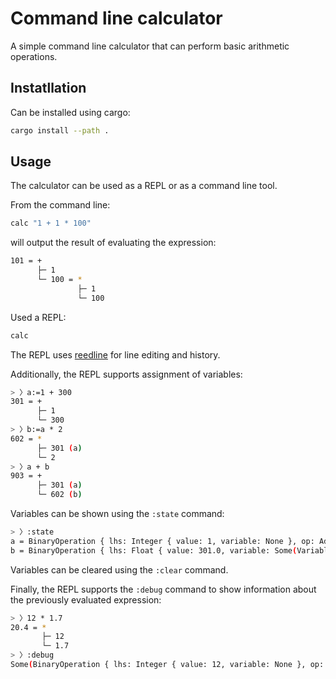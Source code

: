# Command line calculator

A simple command line calculator that can perform basic arithmetic operations.

## Instatllation

Can be installed using cargo:

```bash
cargo install --path .
```

## Usage

The calculator can be used as a REPL or as a command line tool.

From the command line:

```bash
calc "1 + 1 * 100"
```

will output the result of evaluating the expression:

```bash
101 = +
      ├─ 1
      └─ 100 = *
               ├─ 1
               └─ 100
```

Used a REPL:

```bash
calc
```

The REPL uses [reedline](https://github.com/nushell/reedline) for line editing and history.

Additionally, the REPL supports assignment of variables:

```bash
> 〉a:=1 + 300
301 = +
      ├─ 1
      └─ 300
> 〉b:=a * 2
602 = *
      ├─ 301 (a)
      └─ 2
> 〉a + b
903 = +
      ├─ 301 (a)
      └─ 602 (b)
```

Variables can be shown using the `:state` command:

```bash
> 〉:state
a = BinaryOperation { lhs: Integer { value: 1, variable: None }, op: Add, rhs: Integer { value: 300, variable: None }, value: 301.0 }
b = BinaryOperation { lhs: Float { value: 301.0, variable: Some(Variable { name: "a", expr: BinaryOperation { lhs: Integer { value: 1, variable: None }, op: Add, rhs: Integer { value: 300, variable: None }, value: 301.0 } }) }, op: Multiply, rhs: Integer { value: 2, variable: None }, value: 602.0 }
```

Variables can be cleared using the `:clear` command.

Finally, the REPL supports the `:debug` command to show information about the previously evaluated expression:

```bash
> 〉12 * 1.7
20.4 = *
       ├─ 12
       └─ 1.7
> 〉:debug
Some(BinaryOperation { lhs: Integer { value: 12, variable: None }, op: Multiply, rhs: Float { value: 1.7, variable: None }, value: 20.4 })
```
